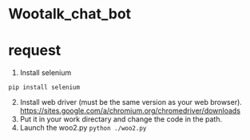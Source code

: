 # Wootalk_chat_bot

# request
1. Install selenium

`pip install selenium`

2. Install web driver (must be the same version as your web browser).
https://sites.google.com/a/chromium.org/chromedriver/downloads
3. Put it in your work directary and change the code in the path.
4. Launch the woo2.py
`
python ./woo2.py
`
